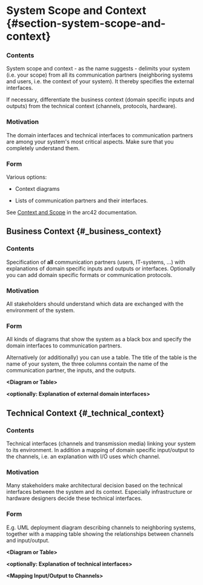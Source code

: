 # System Scope and Context {#section-system-scope-and-context}

### Contents

System scope and context - as the name suggests - delimits your system
(i.e. your scope) from all its communication partners (neighboring
systems and users, i.e. the context of your system). It thereby
specifies the external interfaces.

If necessary, differentiate the business context (domain specific inputs
and outputs) from the technical context (channels, protocols, hardware).

### Motivation

The domain interfaces and technical interfaces to communication partners
are among your system's most critical aspects. Make sure that you
completely understand them.

### Form

Various options:

- Context diagrams

- Lists of communication partners and their interfaces.

See [Context and Scope](https://docs.arc42.org/section-3/) in the arc42
documentation.

## Business Context {#\_business_context}

### Contents

Specification of **all** communication partners (users, IT-systems, ...)
with explanations of domain specific inputs and outputs or interfaces.
Optionally you can add domain specific formats or communication
protocols.

### Motivation

All stakeholders should understand which data are exchanged with the
environment of the system.

### Form

All kinds of diagrams that show the system as a black box and specify
the domain interfaces to communication partners.

Alternatively (or additionally) you can use a table. The title of the
table is the name of your system, the three columns contain the name of
the communication partner, the inputs, and the outputs.

**\<Diagram or Table>**

**\<optionally: Explanation of external domain interfaces>**

## Technical Context {#\_technical_context}

### Contents

Technical interfaces (channels and transmission media) linking your
system to its environment. In addition a mapping of domain specific
input/output to the channels, i.e. an explanation with I/O uses which
channel.

### Motivation

Many stakeholders make architectural decision based on the technical
interfaces between the system and its context. Especially infrastructure
or hardware designers decide these technical interfaces.

### Form

E.g. UML deployment diagram describing channels to neighboring systems,
together with a mapping table showing the relationships between channels
and input/output.

**\<Diagram or Table>**

**\<optionally: Explanation of technical interfaces>**

**\<Mapping Input/Output to Channels>**
